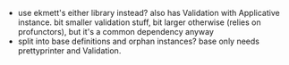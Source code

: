   * use ekmett's either library instead? also has Validation with Applicative
    instance. bit smaller validation stuff, bit larger otherwise (relies on
    profunctors), but it's a common dependency anyway
  * split into base definitions and orphan instances? base only needs
    prettyprinter and Validation.

